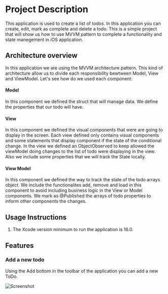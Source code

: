 # Project Description

This application is used to create a list of todos. In this application you can create, edit, mark as complete and delete a todo. This is a simple project that will show us how to use MVVM pattern to complete a functionality and state manegement in iOS application.

## Architecture overview

In this application we are using the MVVM architecture pattern. This kind of architecture allow us to divide each responsibility bewtween Model, View and ViewModel. Let's see how do we used each component:
#### Model
In this component we defined the struct that will manage data. We define the properties that our todo will have.

#### View
In this component we defined the visual components that were are going to display in the screen. Each view defined only contains visual components and some statements that display component if the state of the conditional change. In the view we defined an ObjectObserved to keep allowed the viewModel doing changes to the list of todo were displaying in the view. Also we include some properties that we will track the State locally.

#### View Model
In this component we defined the way to track the state of the todo arrays object. We include the functionalites add, remove and load in this component to avoid including business logic in the View or Model components. We mark as @Published the arrays of todo properties to inform other components the changes.

## Usage Instructions
1. The Xcode version minimum to run the application is 16.0.

## Features 
### Add a new todo
Using the Add bottom in the toolbar of the application you can add a new ToDo.

![Screenshot](./ToDoListMVVM./ToDoListMVVM/Documentation/AddTodoView.png)


